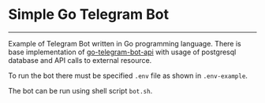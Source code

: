 # Simple Go Telegram Bot
---

Example of Telegram Bot written in Go programming language. There is base implementation of [go-telegram-bot-api](https://github.com/go-telegram-bot-api/telegram-bot-api) with usage of postgresql database and API calls to external resource.

To run the bot there must be specified `.env` file as shown in `.env-example`.

The bot can be run using shell script `bot.sh`.
